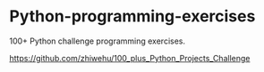 # Python-programming-exercises

100+ Python challenge programming exercises.

https://github.com/zhiwehu/100_plus_Python_Projects_Challenge
